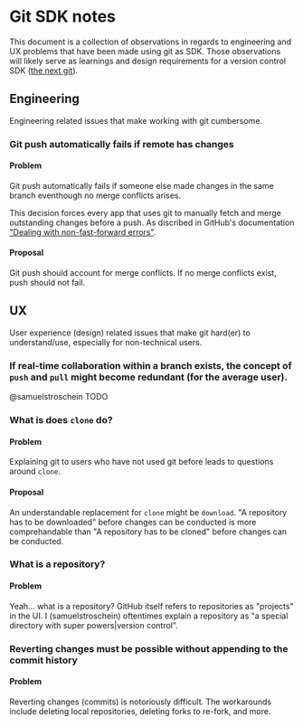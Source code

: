 # Git SDK notes

This document is a collection of observations in regards to engineering and UX problems that have been made using git as SDK. Those observations will likely serve as learnings and design requirements for a version control SDK ([the next git](https://inlang.com/documentation/the-next-git)).

## Engineering

Engineering related issues that make working with git cumbersome.

### Git push automatically fails if remote has changes

#### Problem

Git push automatically fails if someone else made changes in the same branch eventhough no merge conflicts arises.

This decision forces every app that uses git to manually fetch and merge outstanding changes before a push. As discribed in GitHub's documentation ["Dealing with non-fast-forward errors"](https://docs.github.com/en/get-started/using-git/dealing-with-non-fast-forward-errors).

#### Proposal

Git push should account for merge conflicts. If no merge conflicts exist, push should not fail.

## UX

User experience (design) related issues that make git hard(er) to understand/use, especially for non-technical users.

### If real-time collaboration within a branch exists, the concept of `push` and `pull` might become redundant (for the average user).

@samuelstroschein TODO

### What is does `clone` do?

#### Problem

Explaining git to users who have not used git before leads to questions around `clone`.

#### Proposal

An understandable replacement for `clone` might be `download`. "A repository has to be downloaded" before changes can be conducted is more comprehandable than "A repository has to be cloned" before changes can be conducted.

### What is a repository?

#### Problem

Yeah... what is a repository? GitHub itself refers to repositories as "projects" in the UI. I (samuelstroschein) oftentimes explain a repository as "a special directory with super powers|version control".

### Reverting changes must be possible without appending to the commit history

#### Problem

Reverting changes (commits) is notoriously difficult. The workarounds include deleting local repositories, deleting forks to re-fork, and more.
